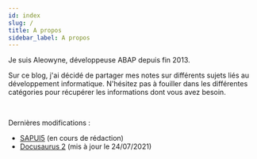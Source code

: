 ```yaml
---
id: index
slug: /
title: A propos
sidebar_label: A propos
---
```


Je suis Aleowyne, développeuse ABAP depuis fin 2013.

Sur ce blog, j'ai décidé de partager mes notes sur différents sujets liés au développement informatique.
N'hésitez pas à fouiller dans les différentes catégories pour récupérer les informations dont vous avez besoin.   
  
<br/>

Dernières modifications :

- [SAPUI5](../sap/sapui5) (en cours de rédaction)
- [Docusaurus 2](../dev_web/docusaurus) (mis à jour le 24/07/2021)